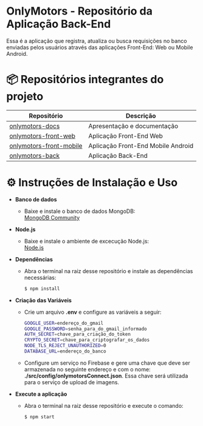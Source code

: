 # OnlyMotors - Repositório da Aplicação Back-End

Essa é a aplicação que registra, atualiza ou busca requisições no banco enviadas pelos usuários através das aplicações Front-End: Web ou Mobile Android.

# 📦 Repositórios integrantes do projeto

| Repositório                                                              | Descrição                          |
| ------------------------------------------------------------------------ | ---------------------------------- |
| [onlymotors-docs](https://github.com/onlymotors/onlymotors-docs)    | Apresentação e documentação        |
| [onlymotors-front-web](https://github.com/onlymotors/onlymotors-front-web)    | Aplicação Front-End Web            |
| [onlymotors-front-mobile](https://github.com/onlymotors/onlymotors-front-mobile) | Aplicação Front-End Mobile Android |
| [onlymotors-back](https://github.com/onlymotors/onlymotors-back)         | Aplicação Back-End                 |


# ⚙️ Instruções de Instalação e Uso

<ul>
<li><b>Banco de dados</b></li>
<ul>
<li>Baixe e instale o banco de dados MongoDB:</li>
<a href="https://www.mongodb.com/try/download/community">MongoDB Community</a>
</ul>
</ul>

<ul>
<li><b>Node.js</b></li>
<ul>
<li>Baixe e instale o ambiente de excecução Node.js:</li>
<a href="https://nodejs.org/en/download">Node.js</a>
</ul>
</ul>

<ul>
<li><b>Dependências</b></li>
<ul>
<li>Abra o terminal na raiz desse repositório e instale as dependências necessárias:
<br/>

```bash
$ npm install
```

</li>
</ul>
</ul>

<ul>
<li><b>Criação das Variáveis</b></li>
<ul>
<li>Crie um arquivo <b>.env</b> e configure as variáveis a seguir:
<br/>

```bash
GOOGLE_USER=endereço_do_gmail 
GOOGLE_PASSWORD=senha_para_do_gmail_informado
AUTH_SECRET=chave_para_criação_do_token
CRYPTO_SECRET=chave_para_criptografar_os_dados
NODE_TLS_REJECT_UNAUTHORIZED=0
DATABASE_URL=endereço_do_banco
```

</li>
</ul>
<ul>
<li>Configure um serviço no Firebase e gere uma chave que deve ser armazenada no seguinte endereço e com o nome: <b>./src/config/onlymotorsConnect.json</b>. Essa chave será utilizada para o serviço de upload de imagens.
<br/>


</li>
</ul>
</ul>



<ul>
<li><b>Execute a aplicação</b></li>
<ul>
<li>Abra o terminal na raiz desse repositório e execute o comando:
<br/>

```bash
$ npm start
```

</li>
</ul>
  
  
</ul>


